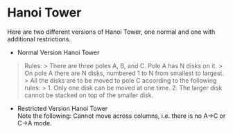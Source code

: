 # Hanoi Tower
Here are two different versions of Hanoi Tower, one normal and one with additional restrictions.

* Normal Version Hanoi Tower  
> Rules:
    > There are three poles A, B, and C. Pole A has N disks on it.
    > On pole A there are N disks, numbered 1 to N from smallest to largest.
    > All the disks are to be moved to pole C according to the following rules:
    > 1. Only one disk can be moved at one time.
>     2. The larger disk cannot be stacked on top of the smaller disk.  

* Restricted Version Hanoi Tower  
  Note the following: Cannot move across columns, i.e. there is no A→C or C→A mode.
